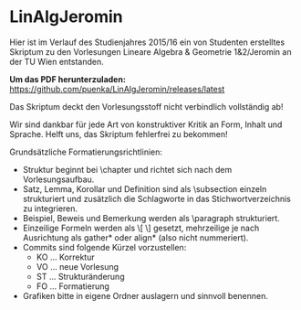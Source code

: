 # LinAlgJeromin

Hier ist im Verlauf des Studienjahres 2015/16 ein von Studenten erstelltes Skriptum zu den Vorlesungen Lineare Algebra & Geometrie 1&2/Jeromin an der TU Wien entstanden.

**Um das PDF herunterzuladen:** <https://github.com/puenka/LinAlgJeromin/releases/latest>

Das Skriptum deckt den Vorlesungsstoff nicht verbindlich vollständig ab!

Wir sind dankbar für jede Art von konstruktiver Kritik an Form, Inhalt und Sprache. Helft uns, das Skriptum fehlerfrei zu bekommen!

Grundsätzliche Formatierungsrichtlinien:
- Struktur beginnt bei \chapter und richtet sich nach dem Vorlesungsaufbau.
- Satz, Lemma, Korollar und Definition sind als \subsection einzeln strukturiert und zusätzlich die Schlagworte in das Stichwortverzeichnis zu integrieren.
- Beispiel, Beweis und Bemerkung werden als \paragraph strukturiert.
- Einzeilige Formeln werden als \\[ \\] gesetzt, mehrzeilige je nach Ausrichtung als gather* oder align* (also nicht nummeriert).
- Commits sind folgende Kürzel vorzustellen:
	- KO ... Korrektur
	- VO ... neue Vorlesung
	- ST ... Strukturänderung
	- FO ... Formatierung
- Grafiken bitte in eigene Ordner auslagern und sinnvoll benennen.

